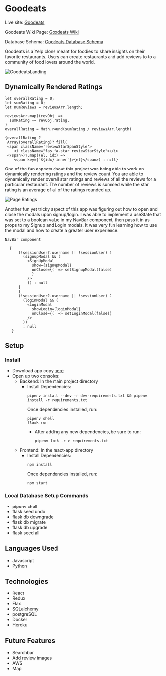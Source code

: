 # Goodeats

Live site: [Goodeats](https://goodeatsapp.herokuapp.com/)

Goodeats Wiki Page: [Goodeats Wiki](https://github.com/Chocoloco123/goodeats/wiki)

Database Schema: [Goodeats Database Schema](https://github.com/Chocoloco123/goodeats/wiki/Database-Schema)

Goodeats is a Yelp clone meant for foodies to share insights on their favorite restaurants. Users can create restaurants and add reviews to to a community of food lovers around the world.

![GoodeatsLanding](https://res.cloudinary.com/dsz4sha80/image/upload/v1640796851/Screen_Shot_2021-12-29_at_8.48.20_AM_hqysif.png)

## Dynamically Rendered Ratings
  ```
  let overallRating = 0;
  let sumRating = 0;
  let numReviews = reviewsArr.length;

  reviewsArr.map((revObj) =>
    sumRating += revObj.rating,
  )
  overallRating = Math.round(sumRating / reviewsArr.length)
 ```
 ```
 {overallRating ?
  Array(overallRating)?.fill(
  <span className='reviewStarSpanStyle'>
     <i className="fas fa-star reviewStarStyle"></i>
  </span>)?.map((el, idx) => 
     <span key={`${idx}-inner`}>{el}</span>) : null}
 ```
One of the fun aspects about this project was being able to work on dynamically rendering ratings and the review count. You are able to dynamically render overall star ratings and reviews of all the reviews for a particular restaurant. The number of reviews is summed while the star rating is an average of all of the ratings rounded up.

![Page Ratings](https://res.cloudinary.com/dsz4sha80/image/upload/v1640796856/Screen_Shot_2021-12-29_at_8.48.53_AM_bjllaa.png)

Another fun yet tricky aspect of this app was figuring out how to open and close the modals upon signup/login. I was able to implement a useState that was set to a boolean value in my NavBar component, then pass it in as props to my Signup and Login modals. It was very fun learning how to use the modal and how to create a greater user experience. 
```
NavBar component

  { 
      (!sessionUser?.username || !sessionUser) ?
        (signupModal && (
          <SignUpModal
            show={signupModal} 
            onClose={() => setSignupModal(false)
            }
          />
          )) : null
      }
      { 
      (!sessionUser?.username || !sessionUser) ?
        (loginModal && (
          <LoginModal
            showLogin={loginModal} 
            onClose={() => setLoginModal(false)} 
          />
        ))
        : null
   }
```

## Setup
### Install
  * Download app copy [here](https://github.com/Chocoloco123/goodeats)
  * Open up two consoles:
      * Backend: In the main project directory
        * Install Dependencies: 
          ```
          pipenv install --dev -r dev-requirements.txt && pipenv install -r requirements.txt
          ```
          Once dependencies installed, run:
            ```
            pipenv shell
            flask run
            ```
          * After adding any new dependencies, be sure to run:
            ```
            pipenv lock -r > requirements.txt
            ```
      * Frontend: In the react-app directory
        * Install Dependencies:  
          ```
          npm install
          ```
          Once dependencies installed, run: 
            ```
            npm start
            ```
### Local Database Setup Commands
* pipenv shell
* flask seed undo
* flask db downgrade
* flask db migrate
* flask db upgrade
* flask seed all

## Languages Used
* Javascript
* Python

## Technologies
* React
* Redux
* Flax
* SQLalchemy
* postgreSQL
* Docker
* Heroku

## Future Features
* Searchbar
* Add review images
* AWS
* Map
